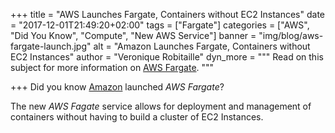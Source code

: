 +++
title = "AWS Launches Fargate, Containers without EC2 Instances"
date = "2017-12-01T21:49:20+02:00"
tags = ["Fargate"]
categories = ["AWS", "Did You Know", "Compute", "New AWS Service"]
banner = "img/blog/aws-fargate-launch.jpg"
alt = "Amazon Launches Fargate, Containers without EC2 Instances"
author = "Veronique Robitaille"
dyn_more = """
Read on this subject for more information on <a href="https://aws.amazon.com/about-aws/whats-new/2017/11/introducing-aws-fargate-a-technology-to-run-containers-without-managing-infrastructure/" target="_blank">AWS Fargate</a>.
"""

+++
Did you know [Amazon](https://aws.amazon.com/) launched <i>AWS Fargate</i>? 

The new <i>AWS Fagate</i> service allows for deployment and management of containers without having to build a cluster of EC2 Instances.
